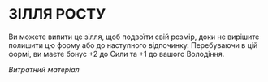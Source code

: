 ﻿# ЗІЛЛЯ РОСТУ

Ви можете випити це зілля, щоб подвоїти свій розмір, доки не вирішите полишити цю форму або до наступного відпочинку. Перебуваючи в цій формі, ви маєте бонус +2 до Сили та +1 до вашого Володіння.

*Витратний матеріал*
